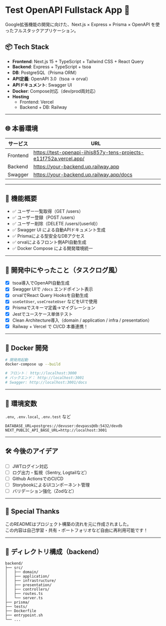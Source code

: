 # Test OpenAPI Fullstack App 🚀

Google拡張機能の開発に向けた、Next.js × Express × Prisma × OpenAPI を使ったフルスタックアプリケーション。

## 📦 Tech Stack

- **Frontend**: Next.js 15 + TypeScript + Tailwind CSS + React Query
- **Backend**: Express + TypeScript + tsoa
- **DB**: PostgreSQL（Prisma ORM）
- **API定義**: OpenAPI 3.0（tsoa → orval）
- **APIドキュメント**: Swagger UI
- **Docker**: Compose対応（dev/prod両対応）
- **Hosting**
  - Frontend: Vercel
  - Backend + DB: Railway

---

## 🌐 本番環境

| サービス  | URL |
|-----------|-----|
| Frontend | https://test-openapi-iihis857y-tens-projects-e11f752a.vercel.app/ |
| Backend  | https://your-backend.up.railway.app |
| Swagger  | https://your-backend.up.railway.app/docs |

---

## 🧱 機能概要

- ✅ ユーザー一覧取得（GET /users）
- ✅ ユーザー登録（POST /users）
- ✅ ユーザー削除（DELETE /users/{userId}）
- ✅ Swagger UI による自動APIドキュメント生成
- ✅ Prismaによる型安全なDBアクセス
- ✅ orvalによるフロント側API自動生成
- ✅ Docker Compose による開発環境統一

---

## 🧪 開発中にやったこと（タスクログ風）

- [x] tsoa導入でOpenAPI自動生成
- [x] Swagger UIで `/docs` エンドポイント表示
- [x] orvalでReact Query Hooksを自動生成
- [x] `useGetUser`, `useCreateUser` などをUIで使用
- [x] Prismaでスキーマ定義→マイグレーション
- [x] Jestでユースケース単体テスト
- [x] Clean Architecture導入（domain / application / infra / presentation）
- [x] Railway + Vercel で CI/CD 本番連携！

---

## 🐳 Docker 開発

```bash
# 開発用起動
docker-compose up --build

# フロント： http://localhost:3000
# バックエンド： http://localhost:3001
# Swagger: http://localhost:3001/docs
```

---

## 🔐 環境変数

`.env`, `.env.local`, `.env.test` など

```env
DATABASE_URL=postgres://devuser:devpass@db:5432/devdb
NEXT_PUBLIC_API_BASE_URL=http://localhost:3001
```

---

## 🛠 今後のアイデア

- [ ] JWTログイン対応
- [ ] ログ出力・監視（Sentry, Logtailなど）
- [ ] Github ActionsでのCI/CD
- [ ] StorybookによるUIコンポーネント管理
- [ ] バリデーション強化（Zodなど）

---

## 👏 Special Thanks

このREADMEはプロジェクト構築の流れを元に作成されました。  
この内容は自己学習・共有・ポートフォリオなど自由に再利用可能です！

---

## 📁 ディレクトリ構成（backend）

```
backend/
├── src/
│   ├── domain/
│   ├── application/
│   ├── infrastructure/
│   ├── presentation/
│   ├── controllers/
│   ├── routes.ts
│   └── server.ts
├── prisma/
├── tests/
├── Dockerfile
├── entrypoint.sh
└── ...
```
